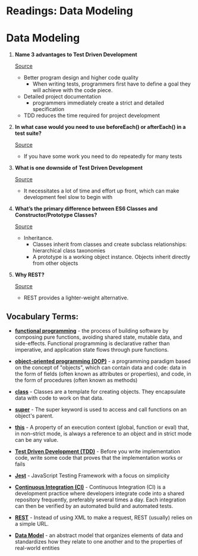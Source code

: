 # Readings: Data Modeling

# Data Modeling

1. **Name 3 advantages to Test Driven Development** 

    [Source](https://www.codica.com/blog/test-driven-development-benefits/)

    - Better program design and higher code quality
        - When writing tests, programmers first have to define a goal they will achieve with the code piece.
    - Detailed project documentation
        - programmers immediately create a strict and detailed specification
    - TDD reduces the time required for project development

2. **In what case would you need to use beforeEach() or afterEach() in a test suite?**

    [Source](https://jestjs.io/docs/en/setup-teardown)

    - If you have some work you need to do repeatedly for many tests

3. **What is one downside of Test Driven Development**

    [Source](https://leantesting.com/test-driven-development/)

    - It necessitates a lot of time and effort up front, which can make development feel slow to begin with

4. **What’s the primary difference between ES6 Classes and Constructor/Prototype Classes?**

    [Source](https://medium.com/javascript-scene/master-the-javascript-interview-what-s-the-difference-between-class-prototypal-inheritance-e4cd0a7562e9)

    - Inheritance.
        - Classes inherit from classes and create subclass relationships: hierarchical class taxonomies
        - A prototype is a working object instance. Objects inherit directly from other objects

5. **Why REST?**

    [Source](https://smartbear.com/blog/test-and-monitor/soap-vs-rest-whats-the-difference/)

    - REST provides a lighter-weight alternative. 

## Vocabulary Terms:

- [**functional programming**](https://medium.com/javascript-scene/master-the-javascript-interview-what-is-functional-programming-7f218c68b3a0#:~:text=Functional%20programming%20(often%20abbreviated%20FP,state%20flows%20through%20pure%20functions.)) - the process of building software by composing pure functions, avoiding shared state, mutable data, and side-effects. Functional programming is declarative rather than imperative, and application state flows through pure functions.

- [**object-oriented programming (OOP)**](https://en.wikipedia.org/wiki/Object-oriented_programming#:~:text=Object%2Doriented%20programming%20(OOP),(often%20known%20as%20methods).) - a programming paradigm based on the concept of "objects", which can contain data and code: data in the form of fields (often known as attributes or properties), and code, in the form of procedures (often known as methods) 

- [**class**](https://developer.mozilla.org/en-US/docs/Web/JavaScript/Reference/Classes) - Classes are a template for creating objects. They encapsulate data with code to work on that data. 

- [**super**](https://developer.mozilla.org/en-US/docs/Web/JavaScript/Reference/Operators/super) - The super keyword is used to access and call functions on an object's parent. 

- [**this**](https://developer.mozilla.org/en-US/docs/Web/JavaScript/Reference/Operators/this) - A property of an execution context (global, function or eval) that, in non–strict mode, is always a reference to an object and in strict mode can be any value. 

- [**Test Driven Development (TDD)**](https://medium.com/javascript-scene/tdd-changed-my-life-5af0ce099f80) - Before you write implementation code, write some code that proves that the implementation works or fails 

- [**Jest**](https://jestjs.io/) - JavaScript Testing Framework with a focus on simplicity 

- [**Continuous Integration (CI)**](https://codeship.com/continuous-integration-essentials#:~:text=Continuous%20Integration%20(CI)%20is%20a,CI%20it%20is%20typically%20implied.) - Continuous Integration (CI) is a development practice where developers integrate code into a shared repository frequently, preferably several times a day. Each integration can then be verified by an automated build and automated tests. 

- [**REST**](https://smartbear.com/blog/test-and-monitor/soap-vs-rest-whats-the-difference/) - Instead of using XML to make a request, REST (usually) relies on a simple URL. 

- [**Data Model**](https://en.wikipedia.org/wiki/Data_model#:~:text=A%20data%20model%20(or%20datamodel,properties%20of%20real%2Dworld%20entities.)) - an abstract model that organizes elements of data and standardizes how they relate to one another and to the properties of real-world entities 
